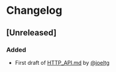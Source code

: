 # Changelog

## [Unreleased]

### Added
- First draft of [HTTP_API.md](HTTP_API.md) by [@joeltg](https://github.com/joeltg)
